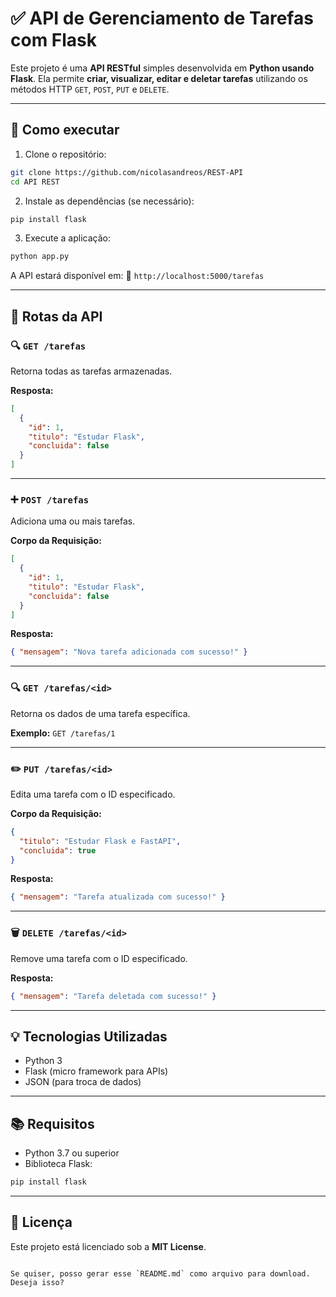# ✅ API de Gerenciamento de Tarefas com Flask

Este projeto é uma **API RESTful** simples desenvolvida em **Python usando Flask**. Ela permite **criar, visualizar, editar e deletar tarefas** utilizando os métodos HTTP `GET`, `POST`, `PUT` e `DELETE`.

---

## 🚀 Como executar

1. Clone o repositório:

```bash
git clone https://github.com/nicolasandreos/REST-API
cd API REST
````

2. Instale as dependências (se necessário):

```bash
pip install flask
```

3. Execute a aplicação:

```bash
python app.py
```

A API estará disponível em:
📍 `http://localhost:5000/tarefas`

---

## 📌 Rotas da API

### 🔍 `GET /tarefas`

Retorna todas as tarefas armazenadas.

**Resposta:**

```json
[
  {
    "id": 1,
    "titulo": "Estudar Flask",
    "concluida": false
  }
]
```

---

### ➕ `POST /tarefas`

Adiciona uma ou mais tarefas.

**Corpo da Requisição:**

```json
[
  {
    "id": 1,
    "titulo": "Estudar Flask",
    "concluida": false
  }
]
```

**Resposta:**

```json
{ "mensagem": "Nova tarefa adicionada com sucesso!" }
```

---

### 🔍 `GET /tarefas/<id>`

Retorna os dados de uma tarefa específica.

**Exemplo:**
`GET /tarefas/1`

---

### ✏️ `PUT /tarefas/<id>`

Edita uma tarefa com o ID especificado.

**Corpo da Requisição:**

```json
{
  "titulo": "Estudar Flask e FastAPI",
  "concluida": true
}
```

**Resposta:**

```json
{ "mensagem": "Tarefa atualizada com sucesso!" }
```

---

### 🗑️ `DELETE /tarefas/<id>`

Remove uma tarefa com o ID especificado.

**Resposta:**

```json
{ "mensagem": "Tarefa deletada com sucesso!" }
```

---

## 💡 Tecnologias Utilizadas

* Python 3
* Flask (micro framework para APIs)
* JSON (para troca de dados)

---

## 📚 Requisitos

* Python 3.7 ou superior
* Biblioteca Flask:

```bash
pip install flask
```

---

## 📝 Licença

Este projeto está licenciado sob a **MIT License**.

```

Se quiser, posso gerar esse `README.md` como arquivo para download. Deseja isso?
```
